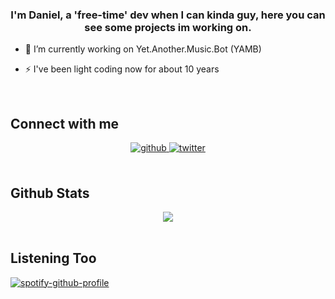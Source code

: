 ### <div align="center">I'm Daniel, a 'free-time' dev when I can kinda guy, here you can see some projects im working on.</div>  
  

- 🔭 I’m currently working on Yet.Another.Music.Bot (YAMB)

- ⚡ I've been light coding now for about 10 years


<br/>  



## Connect with me  
<div align="center">
<a href="https://github.com/djsmithuk" target="_blank">
<img src=https://img.shields.io/badge/github-%2324292e.svg?&style=for-the-badge&logo=github&logoColor=white alt=github style="margin-bottom: 5px;" />
</a>
<a href="https://twitter.com/djsmithuk" target="_blank">
<img src=https://img.shields.io/badge/twitter-%2300acee.svg?&style=for-the-badge&logo=twitter&logoColor=white alt=twitter style="margin-bottom: 5px;" />
</a> 
</div>  
  

<br/>  


## Github Stats  
<div align="center"><img src="https://github-readme-stats.vercel.app/api?username=djsmithuk&show_icons=true&count_private=true&hide_border=true" align="center" /></div>  

<br/>  

## Listening Too 
[![spotify-github-profile](https://spotify-github-profile.vercel.app/api/view?uid=e_dsmith&cover_image=true&theme=default)](https://spotify-github-profile.vercel.app/api/view?uid=e_dsmith&redirect=true)
